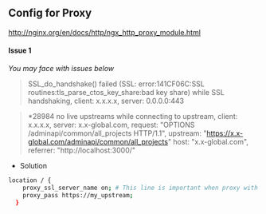 
## Config for Proxy
http://nginx.org/en/docs/http/ngx_http_proxy_module.html

#### Issue 1
*You may face with issues below*
> SSL_do_handshake() failed (SSL: error:141CF06C:SSL routines:tls_parse_ctos_key_share:bad key share) while SSL handshaking, client: x.x.x.x, server: 0.0.0.0:443

> *28984 no live upstreams while connecting to upstream, client: x.x.x.x, server: x.x-global.com, request: "OPTIONS /adminapi/common/all_projects HTTP/1.1", upstream: "https://x.x-global.com/adminapi/common/all_projects" host: "x.x-global.com", referrer: "http://localhost:3000/"

- Solution

```bash
location / {
    proxy_ssl_server_name on; # This line is important when proxy with https
    proxy_pass https://my_upstream;
  }
```
